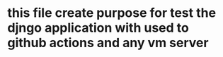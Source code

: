 # this file create purpose for test the djngo application with used to github actions and any vm server 
